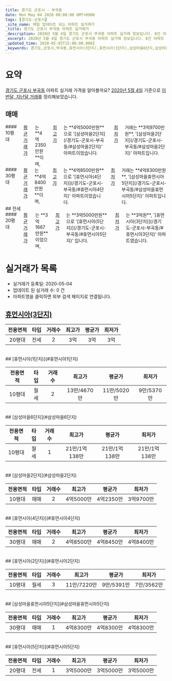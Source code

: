 ```yaml
---
title: 경기도 군포시 - 부곡동
date: Mon May 04 2020 00:00:00 GMT+0900
tags: [경기도-군포시]
_site_name: 매일 업데이트 되는 아파트 실거래가
_title: 경기도 군포시 부곡동 아파트 실거래가
_description: 2020년 5월 4일 경기도 군포시 부곡동 아파트 실거래 정보입니다. 8건 아파트 정보가 있습니다.
_excerpt: 2020년 5월 4일 경기도 군포시 부곡동 아파트 실거래 정보입니다. 8건 아파트 정보가 있습니다.
_updated_time: 2020-05-03T15:00:00.000Z
_keywords: 경기도,군포시,부곡동,휴먼시아(3단지),휴먼시아(1단지),삼성마을6단지,삼성마을2단지,휴먼시아(4단지),휴먼시아(2단지),삼성마을휴먼시아5단지,휴먼시아(5단지)
---
```





# 요약
<ins>경기도 군포시 부곡동</ins> 아파트 실거래 가격을 알아볼까요? <ins>2020년 5월 4일</ins> 기준으로 <ins>이번달, 지난달 거래</ins>를 정리해보았습니다.

## 매매
<div class="container">
<div class="six columns" markdown="1">
#### 10평대
<ins>평균 거래가</ins>는 **4억2350만원**이며, <ins>최고가</ins>는 **4억5000만원**으로 '[삼성마을2단지](/경기도-군포시-부곡동/#삼성마을2단지)' 아파트이었습니다. <ins>최저가</ins> 거래는 **3억9700만원**, '[삼성마을2단지](/경기도-군포시-부곡동/#삼성마을2단지)' 아파트입니다.
</div>
<div class="six columns" markdown="1">
#### 30평대
<ins>평균 거래가</ins>는 **4억8400만원**이며, <ins>최고가</ins>는 **4억8500만원**으로 '[휴먼시아(4단지)](/경기도-군포시-부곡동/#휴먼시아4단지)' 아파트이었습니다. <ins>최저가</ins> 거래는 **4억8300만원**, '[삼성마을휴먼시아5단지](/경기도-군포시-부곡동/#삼성마을휴먼시아5단지)' 아파트입니다.
</div>
</div>
## 전세
<div class="container">
<div class="twelve columns" markdown="1">
#### 20평대
<ins>평균 거래가</ins>는 **3억1667만원**이었으며, <ins>최고가</ins>는 **3억5000만원**으로 '[휴먼시아(5단지)](/경기도-군포시-부곡동/#휴먼시아5단지)' 입니다. <ins>최저가</ins>는 **3억원**, '[휴먼시아(3단지)](/경기도-군포시-부곡동/#휴먼시아3단지)' 아파트였습니다.
</div>
</div>



# 실거래가 목록
- 실거래가 등록일: 2020-05-04
- 업데이트 된 실거래 수: 0 건
- 아파트명을 클릭하면 외부 검색 페이지로 연결됩니다.

## [휴먼시아(3단지)](#휴먼시아3단지)

|전용면적|타입|거래수|최고가|평균가|최저가|
|:---:|:---:|:---:|:---:|:---:|:---:|
|20평대|<span class="deal-type-2">전세</span>|2|3억|3억|3억|

<br/>
## [휴먼시아(1단지)](#휴먼시아1단지)

|전용면적|타입|거래수|최고가|평균가|최저가|
|:---:|:---:|:---:|:---:|:---:|:---:|
|10평대|<span class="deal-type-3">월세</span>|2|13만/4670만|11만/5020만|9만/5370만|

<br/>
## [삼성마을6단지](#삼성마을6단지)

|전용면적|타입|거래수|최고가|평균가|최저가|
|:---:|:---:|:---:|:---:|:---:|:---:|
|10평대|<span class="deal-type-3">월세</span>|1|21만/1억138만|21만/1억138만|21만/1억138만|

<br/>
## [삼성마을2단지](#삼성마을2단지)

|전용면적|타입|거래수|최고가|평균가|최저가|
|:---:|:---:|:---:|:---:|:---:|:---:|
|10평대|<span class="deal-type-1">매매</span>|2|4억5000만|4억2350만|3억9700만|

<br/>
## [휴먼시아(4단지)](#휴먼시아4단지)

|전용면적|타입|거래수|최고가|평균가|최저가|
|:---:|:---:|:---:|:---:|:---:|:---:|
|30평대|<span class="deal-type-1">매매</span>|2|4억8500만|4억8450만|4억8400만|

<br/>
## [휴먼시아(2단지)](#휴먼시아2단지)

|전용면적|타입|거래수|최고가|평균가|최저가|
|:---:|:---:|:---:|:---:|:---:|:---:|
|10평대|<span class="deal-type-3">월세</span>|3|11만/7220만|9만/5391만|7만/3562만|

<br/>
## [삼성마을휴먼시아5단지](#삼성마을휴먼시아5단지)

|전용면적|타입|거래수|최고가|평균가|최저가|
|:---:|:---:|:---:|:---:|:---:|:---:|
|30평대|<span class="deal-type-1">매매</span>|1|4억8300만|4억8300만|4억8300만|

<br/>
## [휴먼시아(5단지)](#휴먼시아5단지)

|전용면적|타입|거래수|최고가|평균가|최저가|
|:---:|:---:|:---:|:---:|:---:|:---:|
|20평대|<span class="deal-type-2">전세</span>|1|3억5000만|3억5000만|3억5000만|

<br/>




